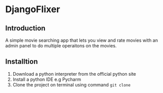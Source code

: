 # DjangoFlixer

## Introduction
A simple movie searching app that lets you view and rate movies with an admin panel to do multiple operaitons on the movies.

## Installtion
1. Download a python interpreter from the official python site
2. Install a python IDE e.g Pycharm
3. Clone the project on terminal using command 
`
git clone
`
